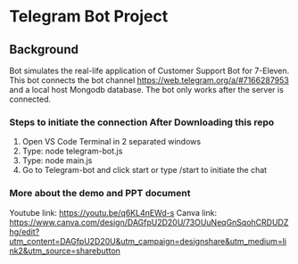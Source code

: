 # Telegram Bot Project

## Background
Bot simulates the real-life application of Customer Support Bot for 7-Eleven. This bot connects the bot channel https://web.telegram.org/a/#7166287953 and a local host Mongodb database. The bot only works after the server is connected.

### Steps to initiate the connection After Downloading this repo
1. Open VS Code Terminal in 2 separated windows
2. Type: node telegram-bot.js
3. Type: node main.js
4. Go to Telegram-bot and click start or type /start to initiate the chat


### More about the demo and PPT document
Youtube link: https://youtu.be/q6KL4nEWd-s
Canva link: https://www.canva.com/design/DAGfpU2D20U/73OUuNeqGnSqohCRDUDZhg/edit?utm_content=DAGfpU2D20U&utm_campaign=designshare&utm_medium=link2&utm_source=sharebutton
